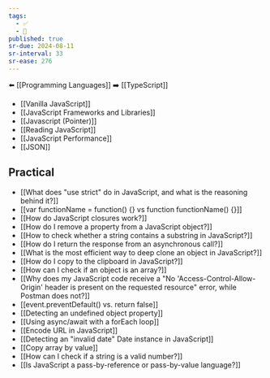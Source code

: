 ```yaml
---
tags:
  - ✅
  - 🧭
published: true
sr-due: 2024-08-11
sr-interval: 33
sr-ease: 276
---
```

⬅️ [[Programming Languages]]
➡️ [[TypeScript]]

- [[Vanilla JavaScript]]
- [[JavaScript Frameworks and Libraries]]
- [[Javascript (Pointer)]]
- [[Reading JavaScript]]
- [[JavaScript Performance]]
- [[JSON]]


## Practical
- [[What does "use strict" do in JavaScript, and what is the reasoning behind it?]]
- [[var functionName = function() {} vs function functionName() {}]]
- [[How do JavaScript closures work?]]
- [[How do I remove a property from a JavaScript object?]]
- [[How to check whether a string contains a substring in JavaScript?]]
- [[How do I return the response from an asynchronous call?]]
- [[What is the most efficient way to deep clone an object in JavaScript?]]
- [[How do I copy to the clipboard in JavaScript?]]
- [[How can I check if an object is an array?]]
- [[Why does my JavaScript code receive a "No 'Access-Control-Allow-Origin' header is present on the requested resource" error, while Postman does not?]]
- [[event.preventDefault() vs. return false]]
- [[Detecting an undefined object property]]
- [[Using async/await with a forEach loop]]
- [[Encode URL in JavaScript]]
- [[Detecting an "invalid date" Date instance in JavaScript]]
- [[Copy array by value]]
- [[How can I check if a string is a valid number?]]
- [[Is JavaScript a pass-by-reference or pass-by-value language?]]



